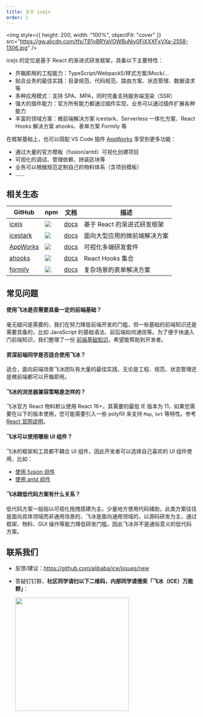 ```yaml
---
title: 关于 icejs
order: 1
---
```


<img style={{
  height: 200,
  width: "100%",
  objectFit: "cover"
}} src="https://gw.alicdn.com/tfs/TB1vBRYaVOWBuNjy0FiXXXFxVXa-2558-1306.jpg" />

icejs 的定位是基于 React 的渐进式研发框架，具备以下主要特性：

- 开箱即用的工程能力：TypeScript/Webpack5/样式方案/Mock/...
- 贴合业务的最佳实践：目录规范、代码规范、路由方案、状态管理、数据请求等
- 多种应用模式：支持 SPA、MPA，同时完备支持服务端渲染（SSR）
- 强大的插件能力：官方所有能力都通过插件实现，业务可以通过插件扩展各种能力
- 丰富的领域方案：微前端解决方案 icestark、Serverless 一体化方案、React Hooks 解决方案 ahooks、表单方案 Formily 等

在框架基础上，也可以搭配 VS Code 插件 [AppWorks](https://vsmarketplacebadge.apphb.com/version-short/iceworks-team.iceworks.svg?logo=visual-studio-code) 享受到更多功能：

- 通过大量的官方模板（fusion/antd）可视化创建项目
- 可视化的调试、管理依赖、拼装区块等
- 业务可以根据规范定制自己的物料体系（含项目模板）
- ……

## 相关生态

| GitHub                                           | npm                                                                                                        | 文档                                                                               | 描述                         |
| ------------------------------------------------ | ---------------------------------------------------------------------------------------------------------- | ---------------------------------------------------------------------------------- | ---------------------------- |
| [icejs](https://github.com/alibaba/ice)          | ![](https://img.shields.io/npm/v/ice.js.svg)                                                               | [docs](/guide/about.md)                                                            | 基于 React 的渐进式研发框架  |
| [icestark](https://github.com/ice-lab/icestark)  | ![](https://img.shields.io/npm/v/@ice/stark.svg)                                                           | [docs](https://micro-frontends.ice.work/)                                          | 面向大型应用的微前端解决方案 |
| [AppWorks](https://github.com/appworks-lab/pack) | ![](https://vsmarketplacebadge.apphb.com/version-short/iceworks-team.iceworks.svg?logo=visual-studio-code) | [docs](https://marketplace.visualstudio.com/items?itemName=iceworks-team.iceworks) | 可视化多端研发套件           |
| [ahooks](https://github.com/alibaba/hooks)       | ![](https://img.shields.io/npm/v/ahooks.svg)                                                               | [docs](https://ahooks.js.org/)                                                     | React Hooks 集合             |
| [formily](https://github.com/alibaba/formily)    | ![](https://img.shields.io/npm/v/@formily/react.svg)                                                       | [docs](https://v2.formilyjs.org/)                                                  | 复杂场景的表单解决方案       |

## 常见问题

#### 使用飞冰是否需要具备一定的前端基础？

毫无疑问是需要的，我们在努力降低前端开发的门槛，但一些基础的前端知识还是需要具备的，比如 JavaScript 的基础语法、前后端如何通信等。为了便于快速入门前端知识，我们整理了一份 [前端基础知识](/resource/front-basic.md)，希望能帮助到开发者。

#### 资深前端同学是否适合使用飞冰？

适合，面向前端场景飞冰团队有大量的最佳实践，无论是工程、规范、状态管理还是微前端都可以开箱即用。

#### 飞冰的浏览器兼容策略是怎样的？

飞冰官方 React 物料默认使用 React 16+，其需要的最低 IE 版本为 11，如果您需要在以下的版本使用，您可能需要引入一些 polyfill 来支持 `Map`, `Set` 等特性。参考[React 官网说明](https://reactjs.org/blog/2017/09/26/react-v16.0.html#javascript-environment-requirements)。

#### 飞冰可以使用哪些 UI 组件？

飞冰的框架和工具都不耦合 UI 组件，因此开发者可以选择自己喜欢的 UI 组件使用，比如：

- [使用 fusion 组件](/plugin/list/fusion.md)
- [使用 antd 组件](/plugin/list/antd.md)

#### 飞冰跟低代码方案有什么关系？

低代码方案一般指以可视化拖拽搭建为主，少量地方使用代码辅助，此类方案往往是面向具体领域而非通用场景的，飞冰是面向通用领域的，以源码研发为主，通过框架、物料、GUI 操作等能力降低研发门槛，因此飞冰并不是通俗意义的低代码方案。

## 联系我们

- 反馈/建议：<https://github.com/alibaba/ice/issues/new>
- 答疑钉钉群，**社区同学请扫以下二维码，内部同学请搜索「飞冰（ICE）万能群」**：

  <img src="http://ice.alicdn.com/assets/images/qrcode.png" width="300" />
